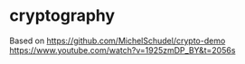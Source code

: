# cryptography

Based on https://github.com/MichelSchudel/crypto-demo
https://www.youtube.com/watch?v=1925zmDP_BY&t=2056s
